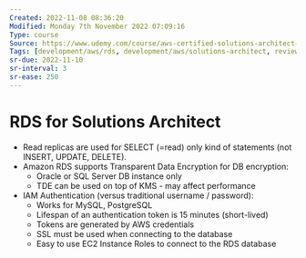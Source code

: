 ```yaml
---
Created: 2022-11-08 08:36:20
Modified: Monday 7th November 2022 07:09:16
Type: course
Source: https://www.udemy.com/course/aws-certified-solutions-architect-associate-saa-c01/?xref=E0Aed11STH4LPUQvCz0GJFABTmM=
Tags: [development/aws/rds, development/aws/solutions-architect, review]
sr-due: 2022-11-10
sr-interval: 3
sr-ease: 250
---
```


# RDS for Solutions Architect

- Read replicas are used for SELECT (=read) only kind of statements (not INSERT, UPDATE, DELETE).
- Amazon RDS supports Transparent Data Encryption for DB encryption:
    - Oracle or SQL Server DB instance only
    - TDE can be used on top of KMS - may affect performance
- IAM Authentication (versus traditional username / password):
    - Works for MySQL, PostgreSQL
    - Lifespan of an authentication token is 15 minutes (short-lived)
    - Tokens are generated by AWS credentials
    - SSL must be used when connecting to the database
    - Easy to use EC2 Instance Roles to connect to the RDS database